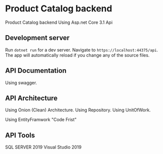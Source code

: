 # Product Catalog backend
Product Catalog backend  Using Asp.net Core 3.1 Api

## Development server

Run `dotnet run` for a dev server. Navigate to `https://localhost:44375/api`. The app will automatically reload if you change any of the source files.

## API Documentation

Using swagger.

## API Architecture

Using Onion (Clean) Architecture.
Using Repository.
Using UnitOfWork.

Using EntityFramwork "Code Frist"




## API Tools

SQL SERVER 2019
Visual Studio 2019



